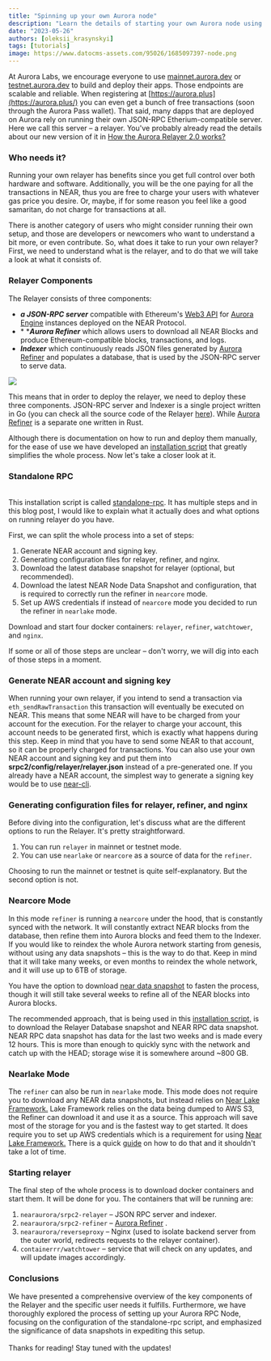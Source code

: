 ```yaml
---
title: "Spinning up your own Aurora node"
description: "Learn the details of starting your own Aurora node using the Standalone RPC repo"
date: "2023-05-26"
authors: [oleksii_krasynskyi]
tags: [tutorials]
image: https://www.datocms-assets.com/95026/1685097397-node.png
---
```

At Aurora Labs, we encourage everyone to use [mainnet.aurora.dev](https://mainnet.aurora.dev) or [testnet.aurora.dev](https://testnet.aurora.dev) to build and deploy their apps. Those endpoints are scalable and reliable. When registering at [https://aurora.plus](https://aurora.plus/) you can even get a bunch of free transactions (soon through the Aurora Pass wallet). That said, many dapps that are deployed on Aurora rely on running their own JSON-RPC Etherium-compatible server. Here we call this server – a relayer. You've probably already read the details about our new version of it in [How the Aurora Relayer 2.0 works?](/blog/aurora-relayer-2-0)

<!-- truncate -->

### Who needs it?

Running your own relayer has benefits since you get full control over both hardware and software. Additionally, you will be the one paying for all the transactions in NEAR, thus you are free to charge your users with whatever gas price you desire. Or, maybe, if for some reason you feel like a good samaritan, do not charge for transactions at all.

There is another category of users who might consider running their own setup, and those are developers or newcomers who want to understand a bit more, or even contribute. So, what does it take to run your own relayer? First, we need to understand what is the relayer, and to do that we will take a look at what it consists of.

### Relayer Components

The Relayer consists of three components:

* ***a JSON-RPC server*** compatible with Ethereum's [Web3 API](https://eth.wiki/json-rpc/API) for [Aurora Engine](https://github.com/aurora-is-near/aurora-engine) instances deployed on the NEAR Protocol.
* * ****Aurora Refiner*** which allows users to download all NEAR Blocks and produce Ethereum-compatible blocks, transactions, and logs.
* ***Indexer*** which continuously reads JSON files generated by [Aurora Refiner](https://github.com/aurora-is-near/borealis-engine-lib) and populates a database, that is used by the JSON-RPC server to serve data.

![](https://www.datocms-assets.com/95026/1680267260-relayer-20.png)

This means that in order to deploy the relayer, we need to deploy these three components. JSON-RPC server and Indexer is a single project written in Go (you can check all the source code of the Relayer [here](https://github.com/aurora-is-near/relayer2-public)). While [Aurora Refiner](https://github.com/aurora-is-near/borealis-engine-lib) is a separate one written in Rust.

Although there is documentation on how to run and deploy them manually, for the ease of use we have developed an [installation script](https://github.com/aurora-is-near/standalone-rpc) that greatly simplifies the whole process. Now let's take a closer look at it.

### Standalone RPC

\
This installation script is called [standalone-rpc](https://github.com/aurora-is-near/standalone-rpc). It has multiple steps and in this blog post, I would like to explain what it actually does and what options on running relayer do you have.

First, we can split the whole process into a set of steps:

1. Generate NEAR account and signing key.
2. Generating configuration files for relayer, refiner, and nginx.
3. Download the latest database snapshot for relayer (optional, but recommended).
4. Download the latest NEAR Node Data Snapshot and configuration, that is required to correctly run the refiner in `nearcore` mode.
5. Set up AWS credentials if instead of `nearcore` mode you decided to run the refiner in `nearlake` mode.

Download and start four docker containers: `relayer`, `refiner`, `watchtower`, and `nginx`.

If some or all of those steps are unclear – don't worry, we will dig into each of those steps in a moment.

### Generate NEAR account and signing key

When running your own relayer, if you intend to send a transaction via `eth_sendRawTransaction` this transaction will eventually be executed on NEAR. This means that some NEAR will have to be charged from your account for the execution. For the relayer to charge your account, this account needs to be generated first, which is exactly what happens during this step. Keep in mind that you have to send some NEAR to that account, so it can be properly charged for transactions. You can also use your own NEAR account and signing key and put them into **srpc2/config/relayer/relayer.json** instead of a pre-generated one. If you already have a NEAR account, the simplest way to generate a signing key would be to use [near-cli](https://docs.near.org/tools/near-cli).

### Generating configuration files for relayer, refiner, and nginx

Before diving into the configuration, let's discuss what are the different options to run the Relayer. It's pretty straightforward.

1. You can run `relayer` in mainnet or testnet mode.
2. You can use `nearlake` or `nearcore` as a source of data for the `refiner`.

Choosing to run the mainnet or testnet is quite self-explanatory. But the second option is not.

### Nearcore Mode

In this mode `refiner` is running a `nearcore` under the hood, that is constantly synced with the network. It will constantly extract NEAR blocks from the database, then refine them into Aurora blocks and feed them to the Indexer. If you would like to reindex the whole Aurora network starting from genesis, without using any data snapshots – this is the way to do that. Keep in mind that it will take many weeks, or even months to reindex the whole network, and it will use up to 6TB of storage.

You have the option to download [near data snapshot](https://near-nodes.io/intro/node-data-snapshots) to fasten the process, though it will still take several weeks to refine all of the NEAR blocks into Aurora blocks.

The recommended approach, that is being used in this [installation script,](https://github.com/aurora-is-near/standalone-rpc) is to download the Relayer Database snapshot and NEAR RPC data snapshot. NEAR RPC data snapshot has data for the last two weeks and is made every 12 hours. This is more than enough to quickly sync with the network and catch up with the HEAD; storage wise it is somewhere around ~800 GB.

### Nearlake Mode

The `refiner` can also be run in `nearlake` mode. This mode does not require you to download any NEAR data snapshots, but instead relies on [Near Lake Framework.](https://docs.near.org/concepts/advanced/near-lake-framework) Lake Framework relies on the data being dumped to AWS S3, the Refiner can download it and use it as a source. This approach will save most of the storage for you and is the fastest way to get started. It does require you to set up AWS credentials which is a requirement for using [Near Lake Framework.](https://docs.near.org/concepts/advanced/near-lake-framework) There is a quick [guide](https://www.youtube.com/watch?v=GsF7I93K-EQ\&t=277s) on how to do that and it shouldn't take a lot of time.

### Starting relayer

The final step of the whole process is to download docker containers and start them. It will be done for you. The containers that will be running are:

1. `nearaurora/srpc2-relayer` – JSON RPC server and indexer.
2. `nearaurora/srpc2-refiner` – [Aurora Refiner](https://github.com/aurora-is-near/borealis-engine-lib) .
3. `nearaurora/reverseproxy` – Nginx (used to isolate backend server from the outer world, redirects requests to the relayer container).
4. `containerrr/watchtower` – service that will check on any updates, and will update images accordingly.

### Conclusions

We have presented a comprehensive overview of the key components of the Relayer and the specific user needs it fulfills. Furthermore, we have thoroughly explored the process of setting up your Aurora RPC Node, focusing on the configuration of the standalone-rpc script, and emphasized the significance of data snapshots in expediting this setup.\
\
Thanks for reading! Stay tuned with the updates!
